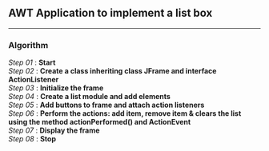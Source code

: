 ## AWT Application to implement a list box
---
### Algorithm

*Step 01* : **Start**\
*Step 02* : **Create a class inheriting class JFrame and interface ActionListener**\
*Step 03* : **Initialize the frame**\
*Step 04* : **Create a list module and add elements**\
*Step 05* : **Add buttons to frame and attach action listeners**\
*Step 06* : **Perform the actions: add item, remove item & clears the list using the  method actionPerformed() and ActionEvent**\
*Step 07* : **Display the frame**\
*Step 08* : **Stop**